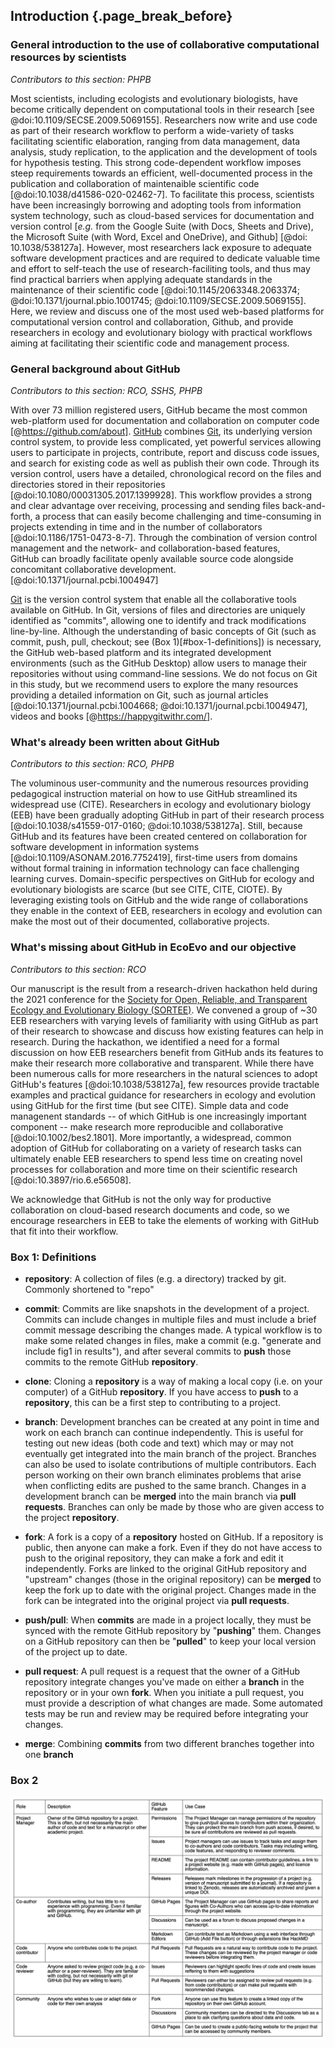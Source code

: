 ## Introduction {.page_break_before}

### General introduction to the use of collaborative computational resources by scientists

*Contributors to this section: PHPB*

Most scientists, including ecologists and evolutionary biologists, have become critically dependent on computational tools in their research [see @doi:10.1109/SECSE.2009.5069155].
Researchers now write and use code as part of their research workflow to perform a wide-variety of tasks facilitating scientific elaboration, ranging from data management, data analysis, study replication, to the application and the development of tools for hypothesis testing.
This strong code-dependent workflow imposes steep requirements towards an efficient, well-documented process in the publication and collaboration of maintenaible scientific code [@doi:10.1038/d41586-020-02462-7].
To facilitate this process, scientists have been increasingly borrowing and adopting tools from  information system technology, such as cloud-based services for documentation and version control [_e.g._ from the Google Suite (with Docs, Sheets and Drive), the Microsoft Suite (with Word, Excel and OneDrive), and Github] [@doi: 10.1038/538127a].
However, most researchers lack exposure to adequate software development practices and are required to dedicate valuable time and effort to self-teach the use of research-faciliting tools, and thus may find practical barriers when applying adequate standards in the maintenance of their scientific code [@doi:10.1145/2063348.2063374; @doi:10.1371/journal.pbio.1001745; @doi:10.1109/SECSE.2009.5069155].
Here, we review and discuss one of the most used web-based platforms for computational version control and collaboration, Github, and provide researchers in ecology and evolutionary biology with practical workflows aiming at facilitating their scientific code and management process.

### General background about GitHub

*Contributors to this section: RCO, SSHS, PHPB*

With over 73 million registered users, GitHub became the most common web-platform used for documentation and collaboration on computer code [@https://github.com/about].
[GitHub](https://github.com/) combines [Git](https://git-scm.com/), its underlying version control system, to provide less complicated, yet powerful services allowing users to participate in projects, contribute, report and discuss code issues, and search for existing code as well as publish their own code.
Through its version control, users have a detailed, chronological record on the files and directories stored in their repositories [@doi:10.1080/00031305.2017.1399928].
This workflow provides a strong and clear advantage over receiving, processing and sending files back-and-forth, a process that can easily become challenging and time-consuming in projects extending in time and in the number of collaborators [@doi:10.1186/1751-0473-8-7].
Through the combination of version control management and the network- and collaboration-based features,  
GitHub can broadly facilitate openly available source code alongside concomitant collaborative development. [@doi:10.1371/journal.pcbi.1004947]

[Git](https://git-scm.com/) is the version control system that enable all the collaborative tools available on GitHub.
In Git, versions of files and directories are uniquely identified as "commits", allowing one to identify and track modifications line-by-line.
Although the understanding of basic concepts of Git (such as commit, push, pull, checkout; see (Box 1)[#box-1-definitions]) is necessary, the GitHub web-based platform and its integrated development environments (such as the GitHub Desktop) allow users to manage their repositories without using command-line sessions. 
We do not focus on Git in this study, but we recommend users to explore the many resources providing a detailed information on Git, such as journal articles [@doi:10.1371/journal.pcbi.1004668; @doi:10.1371/journal.pcbi.1004947], videos and books [@https://happygitwithr.com/].

### What's already been written about GitHub

*Contributors to this section: RCO, PHPB*

The voluminous user-community and the numerous resources providing pedagogical instruction material on how to use GitHub streamlined its widespread use (CITE).
Researchers in ecology and evolutionary biology (EEB) have been gradually adopting GitHub in part of their research process [@doi:10.1038/s41559-017-0160; @doi:10.1038/538127a].
Still, because GitHub and its features have been created centered on collaboration for software development in information systems [@doi:10.1109/ASONAM.2016.7752419], first-time users from domains without formal training in information technology can face challenging learning curves.
Domain-specific perspectives on GitHub for ecology and evolutionary biologists are scarce (but see CITE, CITE, CIOTE).
By leveraging existing tools on GitHub and the wide range of collaborations they enable in the context of EEB, researchers in ecology and evolution can make the most out of their documented, collaborative projects.

### What's missing about GitHub in EcoEvo and our objective

*Contributors to this section: RCO*

Our manuscript is the result from a research-driven hackathon held during the 2021 conference for the [Society for Open, Reliable, and Transparent Ecology and Evolutionary Biology (SORTEE)](https://www.sortee.org/).
We convened a group of ~30 EEB researchers with varying levels of familiarity with using GitHub as part of their research to showcase and discuss how existing features can help in research.
During the hackathon, we identified a need for a formal discussion on how EEB researchers benefit from GitHub ands its features to make their research more collaborative and transparent.
While there have been numerous calls for more researchers in the natural sciences to adopt GitHub's features [@doi:10.1038/538127a], few resources provide tractable examples and practical guidance for researchers in ecology and evolution using GitHub for the first time (but see CITE).
Simple data and code managenent standards -- of which GitHub is one increasingly important component -- make research more reproducible and collaborative [@doi:10.1002/bes2.1801].
More importantly, a widespread, common adoption of GitHub for collaborating on a variety of research tasks can ultimately enable EEB researchers to spend less time on creating novel processes for collaboration and more time on their scientific research [@doi:10.3897/rio.6.e56508].

We acknowledge that GitHub is not the only way for productive collaboration on cloud-based research documents and code, so we encourage researchers in EEB to take the elements of working with GitHub that fit into their workflow.

### Box 1: Definitions

<!-- Contributors to this section: ERS, Ali -->

<!--# I thought it might be helpful to have a box with short definitions of git/GitHub terminology used in the manuscript. If any of these are discussed more in depth in the main text, they may not need to be here. -->

-   **repository**: A collection of files (e.g. a directory) tracked by git. Commonly shortened to "repo"

-   **commit**: Commits are like snapshots in the development of a project.
    Commits can include changes in multiple files and must include a brief commit message describing the changes made.
    A typical workflow is to make some related changes in files, make a commit (e.g. "generate and include fig1 in results"), and after several commits to **push** those commits to the remote GitHub **repository**.

-   **clone**: Cloning a **repository** is a way of making a local copy (i.e. on your computer) of a GitHub **repository**.
    If you have access to **push** to a **repository**, this can be a first step to contributing to a project.

-   **branch**: Development branches can be created at any point in time and work on each branch can continue independently.
    This is useful for testing out new ideas (both code and text) which may or may not eventually get integrated into the main branch of the project.
    Branches can also be used to isolate contributions of multiple contributors.
    Each person working on their own branch eliminates problems that arise when conflicting edits are pushed to the same branch.
    Changes in a development branch can be **merged** into the main branch via **pull requests**.
    Branches can only be made by those who are given access to the project **repository**.

-   **fork**: A fork is a copy of a **repository** hosted on GitHub.
    If a repository is public, then anyone can make a fork.
    Even if they do not have access to push to the original repository, they can make a fork and edit it independently.
    Forks are linked to the original GitHub repository and "upstream" changes (those in the original repository) can be **merged** to keep the fork up to date with the original project.
    Changes made in the fork can be integrated into the original project via **pull requests**.

-   **push/pull**: When **commits** are made in a project locally, they must be synced with the remote GitHub repository by "**pushing**" them.
    Changes on a GitHub repository can then be "**pulled**" to keep your local version of the project up to date.

-   **pull request**: A pull request is a request that the owner of a GitHub repository integrate changes you've made on either a **branch** in the repository or in your own **fork**.
    When you initiate a pull request, you must provide a description of what changes are made.
    Some automated tests may be run and review may be required before integrating your changes.

-   **merge**: Combining **commits** from two different branches together into one **branch**


<!-- ERS: while having a definition for all common git commands might be helpful to some, I think this box should probably only include jargon that gets used in the manuscript. So I think we should remove any definitions not used in the manuscript before submission
Ali: I agree with ERS and delete my additions except "merge" -->

### Box 2

<!--TODO: add brief text describing table here -->
![](images/box2.png)

